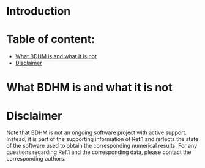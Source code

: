 # Introduction

# Table of content:
 - [What BDHM is and what it is not](#item-one)
 - [Disclaimer](#item-two)

 <a id="item-one"></a>
# What BDHM is and what it is not

 <a id="item-two"></a>
# Disclaimer

Note that BDHM is not an ongoing software project with active support. Instead, it is part of the supporting information of Ref.1 and reflects the state of the software used to obtain the corresponding numerical results. For any questions regarding Ref.1 and the corresponding data, please contact the corresponding authors.

